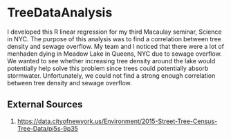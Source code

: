 # TreeDataAnalysis
I developed this R linear regression for my third Macaulay seminar, Science in NYC. The purpose of this analysis was to find a correlation between tree density and sewage overflow. My team and I noticed that there were a lot of menhaden dying in Meadow Lake in Queens, NYC due to sewage overflow. We wanted to see whether increasing tree density around the lake would potentially help solve this problem since trees could potentially absorb stormwater. Unfortunately, we could not find a strong enough correlation between tree density and sewage overflow.

## External Sources
1) https://data.cityofnewyork.us/Environment/2015-Street-Tree-Census-Tree-Data/pi5s-9p35
 
